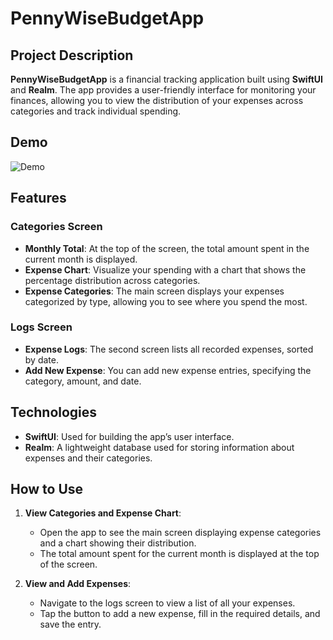 # PennyWiseBudgetApp

## Project Description

**PennyWiseBudgetApp** is a financial tracking application built using **SwiftUI** and **Realm**. The app provides a user-friendly interface for monitoring your finances, allowing you to view the distribution of your expenses across categories and track individual spending.

## Demo

![Demo](ExpenseDemo.gif)

## Features

### Categories Screen
- **Monthly Total**: At the top of the screen, the total amount spent in the current month is displayed.
- **Expense Chart**: Visualize your spending with a chart that shows the percentage distribution across categories.
- **Expense Categories**: The main screen displays your expenses categorized by type, allowing you to see where you spend the most.

### Logs Screen
- **Expense Logs**: The second screen lists all recorded expenses, sorted by date.
- **Add New Expense**: You can add new expense entries, specifying the category, amount, and date.

## Technologies

- **SwiftUI**: Used for building the app’s user interface.
- **Realm**: A lightweight database used for storing information about expenses and their categories.


## How to Use

1. **View Categories and Expense Chart**:
   - Open the app to see the main screen displaying expense categories and a chart showing their distribution.
   - The total amount spent for the current month is displayed at the top of the screen.

2. **View and Add Expenses**:
   - Navigate to the logs screen to view a list of all your expenses.
   - Tap the button to add a new expense, fill in the required details, and save the entry.

